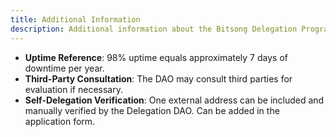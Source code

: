```yaml
---
title: Additional Information
description: Additional information about the Bitsong Delegation Program
---
```


- **Uptime Reference**: 98% uptime equals approximately 7 days of downtime per year.
- **Third-Party Consultation**: The DAO may consult third parties for evaluation if necessary.
- **Self-Delegation Verification**: One external address can be included and manually verified by the Delegation DAO. Can be added in the application form.

